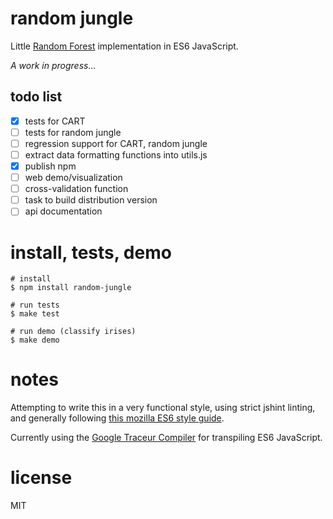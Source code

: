 # random jungle

Little [Random Forest](https://en.wikipedia.org/wiki/Random_forest) implementation in ES6 JavaScript.

*A work in progress...*

## todo list

* [x] tests for CART
* [ ] tests for random jungle
* [ ] regression support for CART, random jungle
* [ ] extract data formatting functions into utils.js
* [x] publish npm
* [ ] web demo/visualization
* [ ] cross-validation function
* [ ] task to build distribution version
* [ ] api documentation

# install, tests, demo
```
# install
$ npm install random-jungle

# run tests
$ make test

# run demo (classify irises)
$ make demo
```

# notes

Attempting to write this in a very functional style, using strict jshint
linting, and generally following [this mozilla ES6 style
guide](https://github.com/mozilla/addon-sdk/wiki/Coding-style-guide).

Currently using the [Google Traceur
Compiler](https://github.com/google/traceur-compiler) for transpiling ES6
JavaScript.

# license

MIT
